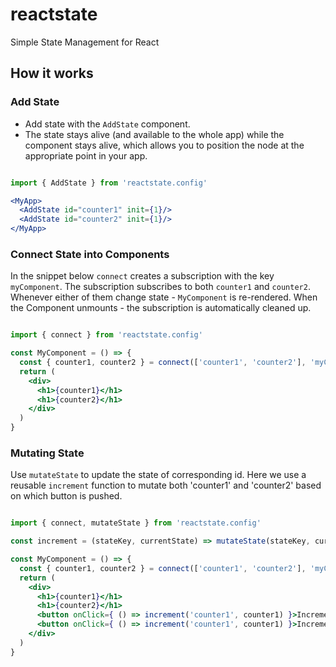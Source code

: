 # reactstate
Simple State Management for React

## How it works

### Add State

- Add state with the `AddState` component.
- The state stays alive (and available to the whole app) while the component stays alive, which allows you to position the node at the appropriate point in your app.

```jsx

import { AddState } from 'reactstate.config'

<MyApp>
  <AddState id="counter1" init={1}/>
  <AddState id="counter2" init={1}/>
</MyApp>

```

### Connect State into Components

In the snippet below `connect` creates a subscription with the key `myComponent`.
The subscription subscribes to both `counter1` and `counter2`.
Whenever either of them change state - `MyComponent` is re-rendered.
When the Component unmounts - the subscription is automatically cleaned up.

```jsx

import { connect } from 'reactstate.config'

const MyComponent = () => {
  const { counter1, counter2 } = connect(['counter1', 'counter2'], 'myComponent')
  return (
    <div>
      <h1>{counter1}</h1>
      <h1>{counter2}</h1>
    </div>
  )
}

```

### Mutating State

Use `mutateState` to update the state of corresponding id.
Here we use a reusable `increment` function to mutate both 'counter1' and 'counter2' based on which button is pushed.

```jsx

import { connect, mutateState } from 'reactstate.config'

const increment = (stateKey, currentState) => mutateState(stateKey, currentState + 1)

const MyComponent = () => {
  const { counter1, counter2 } = connect(['counter1', 'counter2'], 'myComponent')
  return (
    <div>
      <h1>{counter1}</h1>
      <h1>{counter2}</h1>
      <button onClick={ () => increment('counter1', counter1) }>Increment counter 1</button>
      <button onClick={ () => increment('counter1', counter1) }>Increment counter 2</button>
    </div>
  )
}

```
